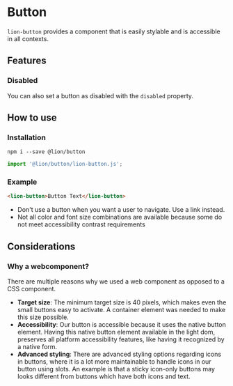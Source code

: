 # Button

[//]: # 'AUTO INSERT HEADER PREPUBLISH'

`lion-button` provides a component that is easily stylable and is accessible in all contexts.

## Features

### Disabled
You can also set a button as disabled with the `disabled` property.

## How to use

### Installation
```
npm i --save @lion/button
```

```js
import '@lion/button/lion-button.js';
```

### Example

```html
<lion-button>Button Text</lion-button>
```

- Don't use a button when you want a user to navigate. Use a link instead.
- Not all color and font size combinations are available because some do not meet accessibility contrast requirements

## Considerations

### Why a webcomponent?

There are multiple reasons why we used a web component as opposed to a CSS component.

- **Target size**: The minimum target size is 40 pixels, which makes even the small buttons easy to activate. A container element was needed to make this size possible.
- **Accessibility**: Our button is accessible because it uses the native button element. Having this native button element available in the light dom, preserves all platform accessibility features, like having it recognized by a native form.
- **Advanced styling**: There are advanced styling options regarding icons in buttons, where it is a lot more maintainable to handle icons in our button using slots. An example is that a sticky icon-only buttons may looks different from buttons which have both icons and text.
